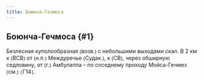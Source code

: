 ```yaml
---
title: Боюнча-Гечмоса
---
```

## Боюнча-Гечмоса {#1}

Безлесная куполообразная ⦅возв.⦆ с небольшими выходами скал. В 2 км к ⦅ВСВ⦆ от ⦅н.п.⦆ Междуречье ⦅Судак.⦆, к ⦅СВ⦆, через обширную седловину, от ⦅г.⦆ Амбулапла – по соседнему проходу Мойса-Гечмез ⦅см.⦆ ⦃Г14⦄.
